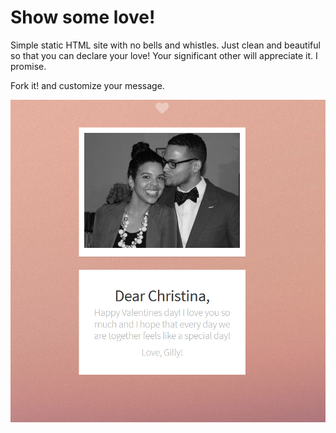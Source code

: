 # Show some love!

Simple static HTML site with no bells and whistles.
Just clean and beautiful so that you can declare your love!
Your significant other will appreciate it. I promise.

Fork it! and customize your message.

![Screenshot of site](https://github.com/misterGF/love/blob/master/images/screenshot.png)
